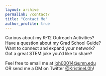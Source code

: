 ```yaml
---
layout: archive
permalink: /contact/
title: "Contact Me"
author_profile: true
---
```


Curious about my K-12 Outreach Activities? <br/>
Have a question about my Grad School Guide? <br/>
Want to connect and expand your network? <br/>
Got a great STEM joke you'd like to share? <br/>

Feel free to email me at [loh00014@umn.edu](mailto:loh00014@umn.edu) <br/>
OR send me a DM on Twitter [@KristineL0h](https://twitter.com/KristineL0h)!
